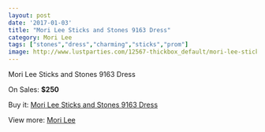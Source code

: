 ```yaml
---
layout: post
date: '2017-01-03'
title: "Mori Lee Sticks and Stones 9163 Dress"
category: Mori Lee
tags: ["stones","dress","charming","sticks","prom"]
image: http://www.lustparties.com/12567-thickbox_default/mori-lee-sticks-and-stones-9163-dress.jpg
---
```

Mori Lee Sticks and Stones 9163 Dress

On Sales: **$250**
<a href="https://www.lustparties.com/en/mori-lee/4683-mori-lee-sticks-and-stones-9163-dress.html"><amp-img layout="responsive" width="600" height="600" src="//www.lustparties.com/12567-thickbox_default/mori-lee-sticks-and-stones-9163-dress.jpg" alt="Mori Lee Sticks and Stones 9163 Dress 0" /></a>
<a href="https://www.lustparties.com/en/mori-lee/4683-mori-lee-sticks-and-stones-9163-dress.html"><amp-img layout="responsive" width="600" height="600" src="//www.lustparties.com/12568-thickbox_default/mori-lee-sticks-and-stones-9163-dress.jpg" alt="Mori Lee Sticks and Stones 9163 Dress 1" /></a>

Buy it: [Mori Lee Sticks and Stones 9163 Dress](https://www.lustparties.com/en/mori-lee/4683-mori-lee-sticks-and-stones-9163-dress.html "Mori Lee Sticks and Stones 9163 Dress")

View more: [Mori Lee](https://www.lustparties.com/en/26-mori-lee "Mori Lee")